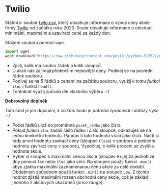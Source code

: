 # Twilio

Stáhni si soubor [twlo.csv](twlo.csv), který obsahuje informace o vývoji ceny akcie firmy [Twilio](https://www.twilio.com/) od začátku roku 2020. Soubr obsahuje informace o otevírací, minimální, maximální a uzavírací ceně za každý den.

Stažení souboru pomocí `wget`:

```python
import wget
wget.download("https://raw.githubusercontent.com/pesikj/python-012021/master/zadani/5/twlo.csv")
```

* Zjisti, kolik má soubor řádek a kolik sloupců.
* U akcií nás zajímají především nejnovější ceny. Podívej se na poslední řádek souboru.
* Podívej se na 5 řádků s cenami na začátku souboru, využij k tomu *funkci* `iloc` i funkci `head()`.
*  Tentokrát využij způsob dle vlastního výběru :-)

**Dobrovolný doplněk**

*Tato část je jen doplnění, k získání bodu je potřeba zpracovat i dotazy výše :-)*

* Počet řádků ulož do proměnné `pocet_radku` jako číslo.
* Pokud *funkci* `iloc` zadáš číslo řádku i číslo sloupce, odkazuješ se na jednu konkrétní hodnotu. Pandas ti tuto hodnotu vrací jako číslo. Načti si tedy první hodnotu zavírací ceny (sloupec `Close`) v souboru a poslední hodnotu zavírací ceny v souboru. Vypočítej, o kolik procent se zvýšila hodnota akcie.
* Vyber si sloupec s maximální cenou akcie (sloupec `High`) za jednotlivé dny pomocí `loc` nebo `iloc` jako sérii. Na sloupec použij funkci `.max()`, abys zjistila maximální zaznamenanou cenu akcie za celé období. Obdobným způsobem použij funkci `.min()` na sloupec `Low`. Z těchto hodnot zjistíš maximální rozsah obchodní ceny akcie, což je základ jednoho z akciových ukazatelů (*price range*).